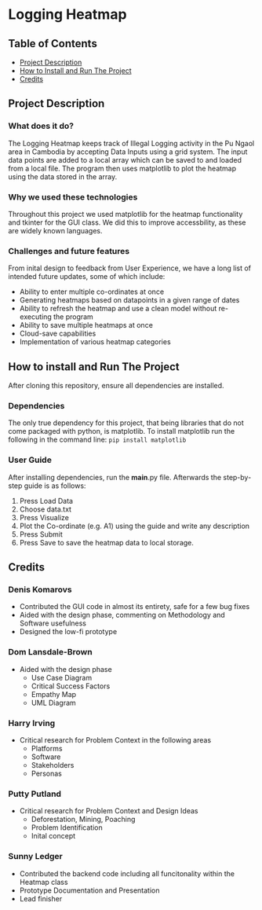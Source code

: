 # Logging Heatmap

## Table of Contents
- [Project Description](#project-description)
- [How to Install and Run The Project](#how-to-install-and-run-the-project)
- [Credits](#credits)

## Project Description
### What does it do?
The Logging Heatmap keeps track of Illegal Logging activity in the Pu Ngaol area in Cambodia by accepting Data Inputs using a grid system. The input data points are added to a local array which can be saved to and loaded from a local file. The program then uses matplotlib to plot the heatmap using the data stored in the array.

### Why we used these technologies
Throughout this project we used matplotlib for the heatmap functionality and tkinter for the GUI class. We did this to improve accessbility, as these are widely known languages.

### Challenges and future features
From inital design to feedback from User Experience, we have a long list of intended future updates, some of which include:
- Ability to enter multiple co-ordinates at once
- Generating heatmaps based on datapoints in a given range of dates
- Ability to refresh the heatmap and use a clean model without re-executing the program
- Ability to save multiple heatmaps at once
- Cloud-save capabilities
- Implementation of various heatmap categories
    
## How to install and Run The Project
After cloning this repository, ensure all dependencies are installed.

### Dependencies
The only true dependency for this project, that being libraries that do not come packaged with python, is matplotlib. To install matplotlib run the following in the command line:
```pip install matplotlib```

### User Guide
After installing dependencies, run the __main__.py file. Afterwards the step-by-step guide is as follows:
1. Press Load Data
2. Choose data.txt
3. Press Visualize
4. Plot the Co-ordinate (e.g. A1) using the guide and write any description
5. Press Submit
7. Press Save to save the heatmap data to local storage.

## Credits
### Denis Komarovs
- Contributed the GUI code in almost its entirety, safe for a few bug fixes
- Aided with the design phase, commenting on Methodology and Software usefulness
- Designed the low-fi prototype

### Dom Lansdale-Brown
- Aided with the design phase
    - Use Case Diagram
    - Critical Success Factors
    - Empathy Map
    - UML Diagram

### Harry Irving
- Critical research for Problem Context in the following areas 
    - Platforms
    - Software
    - Stakeholders
    - Personas

### Putty Putland
- Critical research for Problem Context and Design Ideas
    - Deforestation, Mining, Poaching
    - Problem Identification
    - Inital concept

### Sunny Ledger
- Contributed the backend code including all funcitonality within the Heatmap class
- Prototype Documentation and Presentation
- Lead finisher


